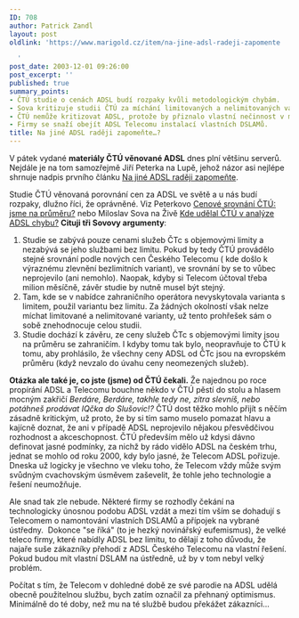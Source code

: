 ```yaml
---
ID: 708
author: Patrick Zandl
layout: post
oldlink: 'https://www.marigold.cz/item/na-jine-adsl-radeji-zapomente

  '
post_date: 2003-12-01 09:26:00
post_excerpt: ''
published: true
summary_points:
- ČTÚ studie o cenách ADSL budí rozpaky kvůli metodologickým chybám.
- Sova kritizuje studii ČTÚ za míchání limitovaných a nelimitovaných variant ADSL.
- ČTÚ nemůže kritizovat ADSL, protože by přiznalo vlastní nečinnost v minulosti.
- Firmy se snaží obejít ADSL Telecomu instalací vlastních DSLAMů.
title: Na jiné ADSL raději zapomeňte…?
---
```


<p>
V pátek vydané <STRONG>materiály ČTÚ věnované ADSL</STRONG> dnes plní většinu serverů. Nejdále je na tom samozřejmě Jiří Peterka na Lupě, jehož názor asi nejlépe shrnuje nadpis prvního článku <A href="http://www.lupa.cz/clanek.php3?show=3127" target=_blank>Na jiné ADSL raději zapomeňte</A>. </p>

<p>
Studie ČTÚ věnovaná porovnání cen za ADSL ve světě a u nás&#160;budí rozpaky, dlužno říci, že oprávněné. Viz Peterkovo <A href="http://www.lupa.cz/clanek.php3?show=3126" target=_blank>Cenové srovnání ČTÚ: jsme na průměru?</A>&#160;nebo Miloslav Sova na Živě <A href="http://www.zive.cz/h/Uzivatel/Ar.asp?ARI=113875&amp;CAI=2114">Kde udělal ČTÚ v analýze ADSL chybu?</A>&#160;<STRONG>Cituji tři Sovovy argumenty</STRONG>:</p>

<OL>
<LI>Studie se zabývá pouze cenami služeb ČTc s objemovými limity a nezabývá se jeho službami bez limitu. Pokud by tedy ČTÚ provádělo stejné srovnání podle nových cen Českého Telecomu ( kde došlo k výraznému zlevnění bezlimitních variant), ve srovnání by se to vůbec neprojevilo (ani nemohlo). Naopak, kdyby si Telecom účtoval třeba milion měsíčně, závěr studie by nutně musel být stejný. </LI>
<LI>Tam, kde se v nabídce zahraničního operátora nevyskytovala varianta s limitem, použil variantu bez limitu. Za žádných okolností však nelze míchat limitované a nelimitované varianty, už tento prohřešek sám o sobě znehodnocuje celou studii. </LI>
<LI>Studie dochází k závěru, ze ceny služeb ČTc s objemovými limity jsou na průměru se zahraničím. I kdyby tomu tak bylo, neopravňuje to ČTÚ k tomu, aby prohlásilo, že všechny ceny ADSL od ČTc jsou na evropském průměru (když nevzalo do úvahu ceny neomezených služeb). </LI></OL>
<p>
<STRONG>Otázka ale také je, co jste (jsme)&#160;od ČTÚ čekali.</STRONG> Že najednou po roce propírání ADSL a Telecomu bouchne někdo v ČTÚ pěstí do stolu a hlasem mocným zakřičí <EM>Berdáre, Berdáre, takhle tedy ne, zítra slevníš, nebo potáhneš prodávat IQčka do Slušovic!?</EM> ČTÚ dost těžko mohlo přijít s něčím zásadně kritickým, už proto, že by si tím samo muselo pomazat hlavu a kajícně doznat, že ani v případě ADSL neprojevilo nějakou přesvědčivou rozhodnost a akceschopnost.&#160;ČTÚ především mělo už kdysi dávno definovat jasné podmínky, za nichž by&#160;rádo vidělo ADSL na českém trhu, jednat se mohlo od roku 2000, kdy bylo jasné, že Telecom&#160;ADSL pořizuje. Dneska už logicky je všechno ve vleku toho, že Telecom vždy může svým svůdným cvachovským úsměvem zaševelit, že tohle jeho technologie a řešení neumožňuje. </p>

<p>
Ale snad tak zle nebude. Některé firmy se rozhodly čekání na technologicky&#160;únosnou podobu ADSL vzdát a mezi tím vším se dohadují s Telecomem o namontování vlastních DSLAMů a přípojek na vybrané ústředny. &#160;Dokonce "se říká" (to je hezký novinářský eufemismus), že velké teleco firmy, které nabídly ADSL bez limitu, to dělají z toho důvodu, že najaře suše zákazníky přehodí z ADSL Českého Telecomu na vlastní řešení. Pokud budou mít vlastní DSLAM na ústředně, už by v tom nebyl velký problém. </p>

<p>
Počítat s tím, že Telecom v dohledné době ze své parodie na ADSL udělá obecně&#160;použitelnou službu, bych zatím označil za přehnaný optimismus. Minimálně do té doby, než mu na té službě budou překážet zákazníci...</p>